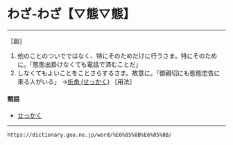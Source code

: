 # わざ‐わざ【▽態▽態】
------------------

［副］

1.  他のことのついでではなく、特にそのためだけに行うさま。特にそのために。「態態出掛けなくても電話で済むことだ」
2.  しなくてもよいことをことさらするさま。故意に。「御親切にも態態忠告に來る人がいる」
	→[折角 (せっかく)](せっかく（折角）) ［用法］
        

#### 類語

-   [せっかく](https://dictionary.goo.ne.jp/word/%E6%8A%98%E8%A7%92/#jn-124253)

---
`https://dictionary.goo.ne.jp/word/%E6%85%8B%E6%85%8B/`